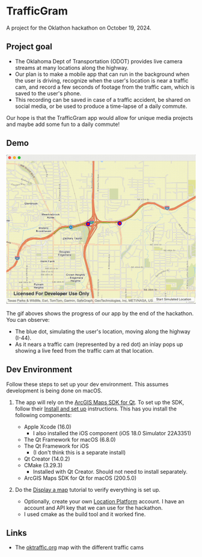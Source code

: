 # TrafficGram

A project for the Oklathon hackathon on October 19, 2024.

## Project goal

- The Oklahoma Dept of Transportation (ODOT) provides live camera streams at
many locations along the highway.
- Our plan is to make a mobile app that can run in the background when the user
is driving, recognize when the user's location is near a traffic cam, and record
a few seconds of footage from the traffic cam, which is saved to the user's
phone.
- This recording can be saved in case of a traffic accident, be shared on social
  media, or be used to produce a time-lapse of a daily commute.

 Our hope is that the TrafficGram app would allow for unique media projects and maybe add some fun to a
daily commute!

## Demo

![App demo](./resources/demo.gif)

The gif aboves shows the progress of our app by the end of the hackathon. You can observe:

- The blue dot, simulating the user's location, moving along the highway (I-44).
- As it nears a traffic cam (represented by a red dot) an inlay pops up showing a live feed from the traffic cam at that location.

## Dev Environment

Follow these steps to set up your dev environment. This assumes development is being done on macOS.

1. The app will rely on the [ArcGIS Maps SDK for Qt](https://developers.arcgis.com/qt/). To set up the SDK, follow their [Install and set up](https://developers.arcgis.com/qt/install-and-set-up/#install-on-macos) instructions. This has you install the following components:
   - Apple Xcode (16.0)
     - I also installed the iOS component (iOS 18.0 Simulator 22A3351)
   - The Qt Framework for macOS (6.8.0)
   - The Qt Framework for iOS
     - (I don't think this is a separate install)
   - Qt Creator (14.0.2)
   - CMake (3.29.3)
     - Installed with Qt Creator. Should not need to install separately.
   - ArcGIS Maps SDK for Qt for macOS (200.5.0)

2. Do the [Display a map](https://developers.arcgis.com/qt/maps-2d/tutorials/display-a-map/) tutorial to verify everything is set up.
   - Optionally, create your own [Location Platform](https://www.esri.com/en-us/arcgis/products/arcgis-location-platform/overview) account. I have an account and API key that we can use for the hackathon.
   - I used cmake as the build tool and it worked fine.

## Links

- The [oktraffic.org](https://oktraffic.org/#/map) map with the different traffic cams
